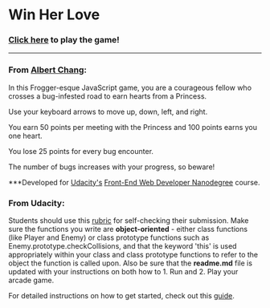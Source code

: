 Win Her Love
===============================

### [Click here](https://albertchanged.github.io/Win-Her-Love/) to play the game!
----
### From [Albert Chang](http://www.albertchanged.me):

In this Frogger-esque JavaScript game, you are a courageous fellow who crosses a bug-infested road to earn hearts from a Princess.

Use your keyboard arrows to move up, down, left, and right. 

You earn 50 points per meeting with the Princess and 100 points earns you one heart.

You lose 25 points for every bug encounter. 

The number of bugs increases with your progress, so beware!

***Developed for [Udacity's](https://www.udacity.com/) [Front-End Web Developer Nanodegree](https://www.udacity.com/course/front-end-web-developer-nanodegree--nd001) course.



### From Udacity:

Students should use this [rubric](https://review.udacity.com/#!/projects/2696458597/rubric) for self-checking their submission. Make sure the functions you write are **object-oriented** - either class functions (like Player and Enemy) or class prototype functions such as Enemy.prototype.checkCollisions, and that the keyword 'this' is used appropriately within your class and class prototype functions to refer to the object the function is called upon. Also be sure that the **readme.md** file is updated with your instructions on both how to 1. Run and 2. Play your arcade game.

For detailed instructions on how to get started, check out this [guide](https://docs.google.com/document/d/1v01aScPjSWCCWQLIpFqvg3-vXLH2e8_SZQKC8jNO0Dc/pub?embedded=true).
